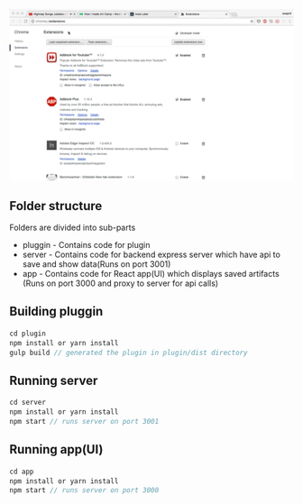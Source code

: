 ![](https://raw.githubusercontent.com/swapnilmishra/InstaLater/master/screenshot/screen.gif)

## Folder structure

Folders are divided into sub-parts

* pluggin - Contains code for plugin
* server - Contains code for backend express server which have api to save and show data(Runs on port 3001)
* app - Contains code for React app(UI) which displays saved artifacts (Runs on port 3000 and proxy to server for api calls)


## Building pluggin

```js
cd plugin
npm install or yarn install
gulp build // generated the plugin in plugin/dist directory
```

## Running server

```js
cd server
npm install or yarn install
npm start // runs server on port 3001
```

## Running app(UI)

```js
cd app
npm install or yarn install
npm start // runs server on port 3000
```